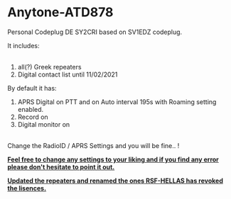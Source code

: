 # Anytone-ATD878
Personal Codeplug DE SY2CRI based on SV1EDZ codeplug.

It includes:<br><br>

1. all(?) Greek repeaters<br>
2. Digital contact list until 11/02/2021<br>

By default it has:<br>

1. APRS Digital on PTT and on Auto interval 195s with Roaming setting enabled.<br>
2. Record on<br>
3. Digital monitor on<br><br>

Change the RadioID / APRS Settings and you will be fine.. ! 


<b><u>Feel free to change any settings to your liking and if you find any error please don't hesitate to point it out.</b></u>


<b><u>Updated the repeaters and renamed the ones RSF-HELLAS has revoked the lisences.</b></u>
